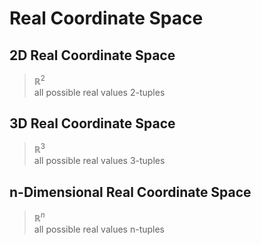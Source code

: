 # Real Coordinate Space

## 2D Real Coordinate Space

> $\mathbb{R}^2$  
> all possible real values 2-tuples


## 3D Real Coordinate Space

> $\mathbb{R}^3$  
all possible real values 3-tuples

## n-Dimensional Real Coordinate Space

> $\mathbb{R}^n$  
> all possible real values n-tuples

